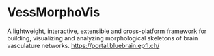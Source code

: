 # VessMorphoVis
A lightweight, interactive, extensible and cross-platform framework for building, visualizing and analyzing morphological skeletons of brain vasculature networks. https://portal.bluebrain.epfl.ch/
